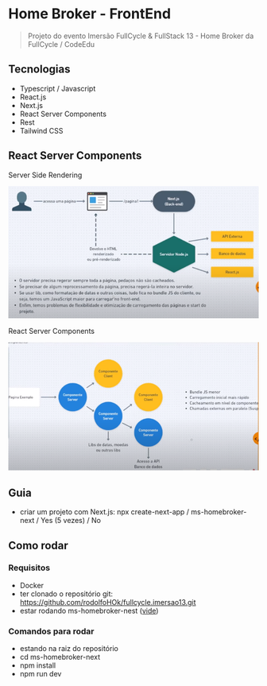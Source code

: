 # Home Broker - FrontEnd

> Projeto do evento Imersão FullCycle & FullStack 13 - Home Broker da FullCycle / CodeEdu

## Tecnologias

- Typescript / Javascript
- React.js
- Next.js
- React Server Components
- Rest
- Tailwind CSS

## React Server Components

Server Side Rendering

![Server Side Rendering](../arquivos/ssr.png)

React Server Components

![React Server Components](../arquivos/server-components.png)

## Guia

- criar um projeto com Next.js: npx create-next-app / ms-homebroker-next / Yes (5 vezes) / No

## Como rodar

### Requisitos

- Docker
- ter clonado o repositório git: https://github.com/rodolfoHOk/fullcycle.imersao13.git
- estar rodando ms-homebroker-nest ([vide](../ms-homebroker-nest/README.md))

### Comandos para rodar

- estando na raiz do repositório
- cd ms-homebroker-next
- npm install
- npm run dev
